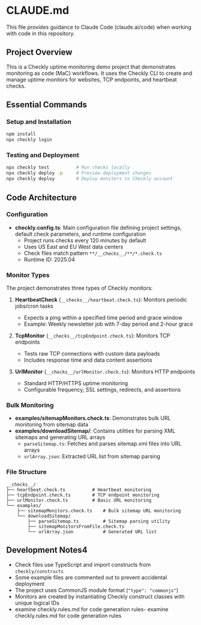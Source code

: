 # CLAUDE.md

This file provides guidance to Claude Code (claude.ai/code) when working with code in this repository.

## Project Overview

This is a Checkly uptime monitoring demo project that demonstrates monitoring as code (MaC) workflows. It uses the Checkly CLI to create and manage uptime monitors for websites, TCP endpoints, and heartbeat checks.

## Essential Commands

### Setup and Installation
```bash
npm install
npx checkly login
```

### Testing and Deployment
```bash
npx checkly test          # Run checks locally 
npx checkly deploy -p     # Preview deployment changes
npx checkly deploy        # Deploy monitors to Checkly account
```

## Code Architecture

### Configuration
- **checkly.config.ts**: Main configuration file defining project settings, default check parameters, and runtime configuration
  - Project runs checks every 120 minutes by default
  - Uses US East and EU West data centers
  - Check files match pattern `**/__checks__/**/*.check.ts`
  - Runtime ID: 2025.04

### Monitor Types
The project demonstrates three types of Checkly monitors:

1. **HeartbeatCheck** (`__checks__/heartbeat.check.ts`): Monitors periodic jobs/cron tasks
   - Expects a ping within a specified time period and grace window
   - Example: Weekly newsletter job with 7-day period and 2-hour grace

2. **TcpMonitor** (`__checks__/tcpEndpoint.check.ts`): Monitors TCP endpoints
   - Tests raw TCP connections with custom data payloads
   - Includes response time and data content assertions

3. **UrlMonitor** (`__checks__/urlMonitor.check.ts`): Monitors HTTP endpoints
   - Standard HTTP/HTTPS uptime monitoring
   - Configurable frequency, SSL settings, redirects, and assertions

### Bulk Monitoring
- **examples/sitemapMonitors.check.ts**: Demonstrates bulk URL monitoring from sitemap data
- **examples/downloadSitemap/**: Contains utilities for parsing XML sitemaps and generating URL arrays
  - `parseSitemap.ts`: Fetches and parses sitemap.xml files into URL arrays
  - `urlArray.json`: Extracted URL list from sitemap parsing

### File Structure
```
__checks__/
├── heartbeat.check.ts          # Heartbeat monitoring
├── tcpEndpoint.check.ts        # TCP endpoint monitoring  
├── urlMonitor.check.ts         # Basic URL monitoring
└── examples/
    ├── sitemapMonitors.check.ts    # Bulk sitemap URL monitoring
    └── downloadSitemap/
        ├── parseSitemap.ts         # Sitemap parsing utility
        ├── sitemapMonitorsFromFile.check.ts
        └── urlArray.json           # Generated URL list
```

## Development Notes4

- Check files use TypeScript and import constructs from `checkly/constructs`
- Some example files are commented out to prevent accidental deployment
- The project uses CommonJS module format (`"type": "commonjs"`)
- Monitors are created by instantiating Checkly construct classes with unique logical IDs
- examine checkly.rules.md for code generation rules- examine checkly.rules.md for code generation rules
